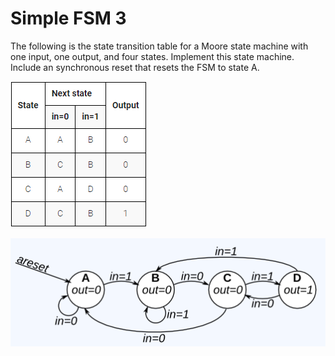 # Simple FSM 3

The following is the state transition table for a Moore state machine with one input, one output, and four states. Implement this state machine. Include an synchronous reset that resets the FSM to state A.

![img](image.png)

![alt text](image-1.png)

